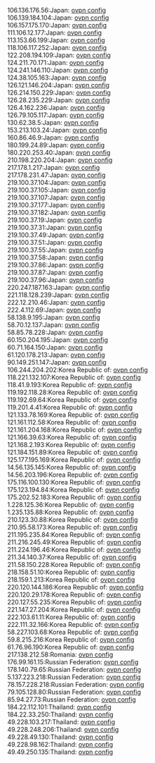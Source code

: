 106.136.176.56:Japan: [ovpn config](vpn/106_136_176_56.ovpn)  
106.139.184.104:Japan: [ovpn config](vpn/106_139_184_104.ovpn)  
106.157.175.170:Japan: [ovpn config](vpn/106_157_175_170.ovpn)  
111.106.12.177:Japan: [ovpn config](vpn/111_106_12_177.ovpn)  
113.153.66.199:Japan: [ovpn config](vpn/113_153_66_199.ovpn)  
118.106.117.252:Japan: [ovpn config](vpn/118_106_117_252.ovpn)  
122.208.194.109:Japan: [ovpn config](vpn/122_208_194_109.ovpn)  
124.211.70.171:Japan: [ovpn config](vpn/124_211_70_171.ovpn)  
124.241.146.110:Japan: [ovpn config](vpn/124_241_146_110.ovpn)  
124.38.105.163:Japan: [ovpn config](vpn/124_38_105_163.ovpn)  
126.121.146.204:Japan: [ovpn config](vpn/126_121_146_204.ovpn)  
126.214.150.229:Japan: [ovpn config](vpn/126_214_150_229.ovpn)  
126.28.235.229:Japan: [ovpn config](vpn/126_28_235_229.ovpn)  
126.4.162.236:Japan: [ovpn config](vpn/126_4_162_236.ovpn)  
126.79.105.117:Japan: [ovpn config](vpn/126_79_105_117.ovpn)  
130.62.38.5:Japan: [ovpn config](vpn/130_62_38_5.ovpn)  
153.213.103.24:Japan: [ovpn config](vpn/153_213_103_24.ovpn)  
160.86.46.9:Japan: [ovpn config](vpn/160_86_46_9.ovpn)  
180.199.24.89:Japan: [ovpn config](vpn/180_199_24_89.ovpn)  
180.220.253.40:Japan: [ovpn config](vpn/180_220_253_40.ovpn)  
210.198.220.204:Japan: [ovpn config](vpn/210_198_220_204.ovpn)  
217.178.1.217:Japan: [ovpn config](vpn/217_178_1_217.ovpn)  
217.178.231.47:Japan: [ovpn config](vpn/217_178_231_47.ovpn)  
219.100.37.104:Japan: [ovpn config](vpn/219_100_37_104.ovpn)  
219.100.37.105:Japan: [ovpn config](vpn/219_100_37_105.ovpn)  
219.100.37.107:Japan: [ovpn config](vpn/219_100_37_107.ovpn)  
219.100.37.177:Japan: [ovpn config](vpn/219_100_37_177.ovpn)  
219.100.37.182:Japan: [ovpn config](vpn/219_100_37_182.ovpn)  
219.100.37.19:Japan: [ovpn config](vpn/219_100_37_19.ovpn)  
219.100.37.31:Japan: [ovpn config](vpn/219_100_37_31.ovpn)  
219.100.37.49:Japan: [ovpn config](vpn/219_100_37_49.ovpn)  
219.100.37.51:Japan: [ovpn config](vpn/219_100_37_51.ovpn)  
219.100.37.55:Japan: [ovpn config](vpn/219_100_37_55.ovpn)  
219.100.37.58:Japan: [ovpn config](vpn/219_100_37_58.ovpn)  
219.100.37.86:Japan: [ovpn config](vpn/219_100_37_86.ovpn)  
219.100.37.87:Japan: [ovpn config](vpn/219_100_37_87.ovpn)  
219.100.37.96:Japan: [ovpn config](vpn/219_100_37_96.ovpn)  
220.247.187.163:Japan: [ovpn config](vpn/220_247_187_163.ovpn)  
221.118.128.239:Japan: [ovpn config](vpn/221_118_128_239.ovpn)  
222.12.210.46:Japan: [ovpn config](vpn/222_12_210_46.ovpn)  
222.4.112.69:Japan: [ovpn config](vpn/222_4_112_69.ovpn)  
58.138.9.195:Japan: [ovpn config](vpn/58_138_9_195.ovpn)  
58.70.12.137:Japan: [ovpn config](vpn/58_70_12_137.ovpn)  
58.85.78.228:Japan: [ovpn config](vpn/58_85_78_228.ovpn)  
60.150.204.195:Japan: [ovpn config](vpn/60_150_204_195.ovpn)  
60.71.164.150:Japan: [ovpn config](vpn/60_71_164_150.ovpn)  
61.120.178.213:Japan: [ovpn config](vpn/61_120_178_213.ovpn)  
90.149.251.147:Japan: [ovpn config](vpn/90_149_251_147.ovpn)  
106.244.204.202:Korea Republic of: [ovpn config](vpn/106_244_204_202.ovpn)  
118.221.132.107:Korea Republic of: [ovpn config](vpn/118_221_132_107.ovpn)  
118.41.9.193:Korea Republic of: [ovpn config](vpn/118_41_9_193.ovpn)  
119.192.118.28:Korea Republic of: [ovpn config](vpn/119_192_118_28.ovpn)  
119.192.69.64:Korea Republic of: [ovpn config](vpn/119_192_69_64.ovpn)  
119.201.4.41:Korea Republic of: [ovpn config](vpn/119_201_4_41.ovpn)  
121.133.78.169:Korea Republic of: [ovpn config](vpn/121_133_78_169.ovpn)  
121.161.112.58:Korea Republic of: [ovpn config](vpn/121_161_112_58.ovpn)  
121.161.204.168:Korea Republic of: [ovpn config](vpn/121_161_204_168.ovpn)  
121.166.39.63:Korea Republic of: [ovpn config](vpn/121_166_39_63.ovpn)  
121.168.2.193:Korea Republic of: [ovpn config](vpn/121_168_2_193.ovpn)  
121.184.151.89:Korea Republic of: [ovpn config](vpn/121_184_151_89.ovpn)  
125.177.195.169:Korea Republic of: [ovpn config](vpn/125_177_195_169.ovpn)  
14.56.135.145:Korea Republic of: [ovpn config](vpn/14_56_135_145.ovpn)  
14.56.203.196:Korea Republic of: [ovpn config](vpn/14_56_203_196.ovpn)  
175.116.100.130:Korea Republic of: [ovpn config](vpn/175_116_100_130.ovpn)  
175.123.194.84:Korea Republic of: [ovpn config](vpn/175_123_194_84.ovpn)  
175.202.52.183:Korea Republic of: [ovpn config](vpn/175_202_52_183.ovpn)  
1.228.125.36:Korea Republic of: [ovpn config](vpn/1_228_125_36.ovpn)  
1.235.135.88:Korea Republic of: [ovpn config](vpn/1_235_135_88.ovpn)  
210.123.30.88:Korea Republic of: [ovpn config](vpn/210_123_30_88.ovpn)  
210.95.58.173:Korea Republic of: [ovpn config](vpn/210_95_58_173.ovpn)  
211.195.235.84:Korea Republic of: [ovpn config](vpn/211_195_235_84.ovpn)  
211.216.245.49:Korea Republic of: [ovpn config](vpn/211_216_245_49.ovpn)  
211.224.196.46:Korea Republic of: [ovpn config](vpn/211_224_196_46.ovpn)  
211.34.140.37:Korea Republic of: [ovpn config](vpn/211_34_140_37.ovpn)  
211.58.150.228:Korea Republic of: [ovpn config](vpn/211_58_150_228.ovpn)  
218.158.51.10:Korea Republic of: [ovpn config](vpn/218_158_51_10.ovpn)  
218.159.1.213:Korea Republic of: [ovpn config](vpn/218_159_1_213.ovpn)  
220.120.144.186:Korea Republic of: [ovpn config](vpn/220_120_144_186.ovpn)  
220.120.29.178:Korea Republic of: [ovpn config](vpn/220_120_29_178.ovpn)  
220.127.55.235:Korea Republic of: [ovpn config](vpn/220_127_55_235.ovpn)  
221.147.27.204:Korea Republic of: [ovpn config](vpn/221_147_27_204.ovpn)  
222.103.61.11:Korea Republic of: [ovpn config](vpn/222_103_61_11.ovpn)  
222.111.32.166:Korea Republic of: [ovpn config](vpn/222_111_32_166.ovpn)  
58.227.103.68:Korea Republic of: [ovpn config](vpn/58_227_103_68.ovpn)  
59.8.215.216:Korea Republic of: [ovpn config](vpn/59_8_215_216.ovpn)  
61.76.96.190:Korea Republic of: [ovpn config](vpn/61_76_96_190.ovpn)  
217.138.212.58:Romania: [ovpn config](vpn/217_138_212_58.ovpn)  
176.99.161.15:Russian Federation: [ovpn config](vpn/176_99_161_15.ovpn)  
178.140.79.65:Russian Federation: [ovpn config](vpn/178_140_79_65.ovpn)  
5.137.223.218:Russian Federation: [ovpn config](vpn/5_137_223_218.ovpn)  
78.157.228.218:Russian Federation: [ovpn config](vpn/78_157_228_218.ovpn)  
79.105.128.80:Russian Federation: [ovpn config](vpn/79_105_128_80.ovpn)  
85.94.27.73:Russian Federation: [ovpn config](vpn/85_94_27_73.ovpn)  
184.22.112.101:Thailand: [ovpn config](vpn/184_22_112_101.ovpn)  
184.22.33.250:Thailand: [ovpn config](vpn/184_22_33_250.ovpn)  
49.228.103.217:Thailand: [ovpn config](vpn/49_228_103_217.ovpn)  
49.228.248.206:Thailand: [ovpn config](vpn/49_228_248_206.ovpn)  
49.228.49.130:Thailand: [ovpn config](vpn/49_228_49_130.ovpn)  
49.228.98.162:Thailand: [ovpn config](vpn/49_228_98_162.ovpn)  
49.49.250.135:Thailand: [ovpn config](vpn/49_49_250_135.ovpn)  
